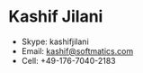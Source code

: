 # Kashif Jilani  
  

- Skype: kashifjilani  
- Email: kashif@softmatics.com  
- Cell: +49-176-7040-2183  

<!---
kjilani/kjilani is a ✨ special ✨ repository because its `README.md` (this file) appears on your GitHub profile.
You can click the Preview link to take a look at your changes.
--->
